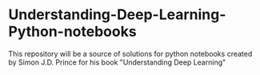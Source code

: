 # Understanding-Deep-Learning-Python-notebooks
This repository will be a source of solutions for python notebooks created by Simon J.D. Prince for his book "Understanding Deep Learning"
